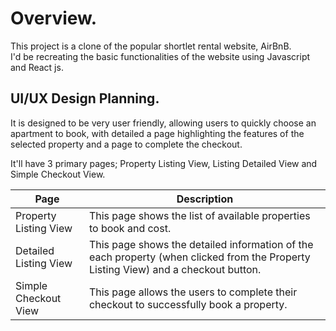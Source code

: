 # Overview.  
This project is a clone of the popular shortlet rental website, AirBnB.  
I'd be recreating the basic functionalities of the website using Javascript and React js.


## UI/UX Design Planning.  
It is designed to be very user friendly, allowing users to quickly choose an apartment to book, with detailed a page highlighting the features of the selected property and a page to complete the checkout.  

It'll have 3 primary pages; Property Listing View, Listing Detailed View and Simple Checkout View.

| Page | Description |
| --- | --- |
Property Listing View | This page shows the list of available properties to book and cost.  
Detailed Listing View | This page shows the detailed information of the each property (when clicked from the Property Listing View) and a checkout button.  
Simple Checkout View | This page allows the users to complete their checkout to successfully book a property.  
